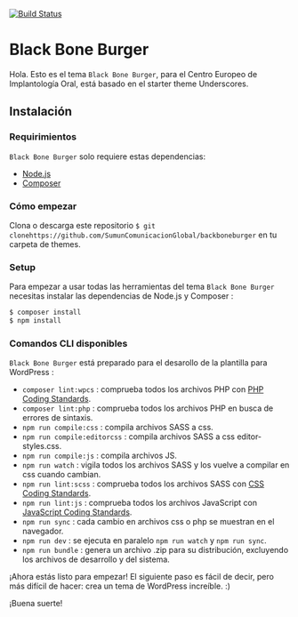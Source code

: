 [![Build Status](https://travis-ci.org/Automattic/_s.svg?branch=master)](https://travis-ci.org/Automattic/_s)

Black Bone Burger
===

Hola. Esto es el tema `Black Bone Burger`, para el Centro Europeo de Implantología Oral, está basado en el starter theme Underscores.

Instalación
---------------

### Requirimientos

`Black Bone Burger` solo requiere estas dependencias:

- [Node.js](https://nodejs.org/)
- [Composer](https://getcomposer.org/)

### Cómo empezar

Clona o descarga este repositorio `$ git clonehttps://github.com/SumunComunicacionGlobal/backboneburger` en tu carpeta de themes.

### Setup

Para empezar a usar todas las herramientas del tema `Black Bone Burger` necesitas instalar las dependencias de Node.js y Composer :

```sh
$ composer install
$ npm install
```

### Comandos CLI disponibles

`Black Bone Burger` está preparado para el desarollo de la plantilla para WordPress :

- `composer lint:wpcs` : comprueba todos los archivos PHP con [PHP Coding Standards](https://developer.wordpress.org/coding-standards/wordpress-coding-standards/php/).
- `composer lint:php` : comprueba todos los archivos PHP en busca de errores de sintaxis.
- `npm run compile:css` : compila archivos SASS a css.
- `npm run compile:editorcss` : compila archivos SASS a css editor-styles.css.
- `npm run compile:js` :  compila archivos JS.
- `npm run watch` : vigila todos los archivos SASS y los vuelve a compilar en css cuando cambian.
- `npm run lint:scss` : comprueba todos los archivos SASS con [CSS Coding Standards](https://developer.wordpress.org/coding-standards/wordpress-coding-standards/css/).
- `npm run lint:js` : comprueba todos los archivos JavaScript con [JavaScript Coding Standards](https://developer.wordpress.org/coding-standards/wordpress-coding-standards/javascript/).
- `npm run sync` : cada cambio en archivos css o php se muestran en el navegador.
- `npm run dev` : se ejecuta en paralelo `npm run watch` y `npm run sync`.
- `npm run bundle` : genera un archivo .zip para su distribución, excluyendo los archivos de desarrollo y del sistema.

¡Ahora estás listo para empezar! El siguiente paso es fácil de decir, pero más difícil de hacer: crea un tema de WordPress increíble. :)

¡Buena suerte!
